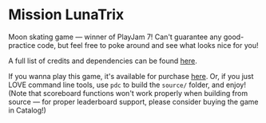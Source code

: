 # Mission LunaTrix
Moon skating game — winner of PlayJam 7! Can't guarantee any good-practice code, but feel free to poke around and see what looks nice for you!

A full list of credits and dependencies can be found [here](https://rae.wtf/blog/mission-lunatrix-manual#credits).

If you wanna play this game, it's available for purchase [here](https://play.date/games/mission-lunatrix). Or, if you just LOVE command line tools, use `pdc` to build the `source/` folder, and enjoy! (Note that scoreboard functions won't work properly when building from source — for proper leaderboard support, please consider buying the game in Catalog!)